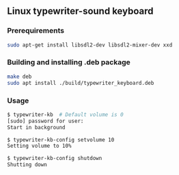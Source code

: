 ## Linux typewriter-sound keyboard 

### Prerequirements

```sh 
sudo apt-get install libsdl2-dev libsdl2-mixer-dev xxd
```

### Building and installing .deb package
```sh
make deb
sudo apt install ./build/typewriter_keyboard.deb
```

### Usage
```sh
$ typewriter-kb  # Default volume is 0
[sudo] password for user:
Start in background

$ typewriter-kb-config setvolume 10
Setting volume to 10%

$ typewriter-kb-config shutdown    
Shutting down
```
